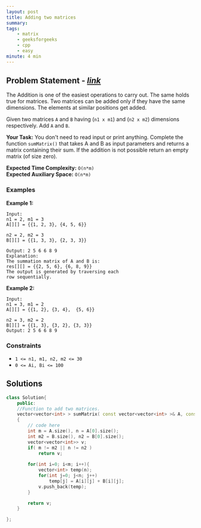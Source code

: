 ```yaml
---
layout: post
title: Adding two matrices
summary:
tags:
    - matrix
    - geeksforgeeks
    - cpp
    - easy
minute: 4 min
---
```


## Problem Statement - [*link*](https://practice.geeksforgeeks.org/problems/adding-two-matrices3512/0/)  

The Addition is one of the easiest operations to carry out. The same holds true for matrices. Two matrices can be added only if they have the same dimensions. The elements at similar positions get added.

Given two matrices `A` and `B` having (`n1 x m1`) and (`n2 x m2`) dimensions respectively. Add `A` and `B`. 


**Your Task:** 
You don't need to read input or print anything. Complete the function `sumMatrix()` that takes A and B as input parameters and returns a matrix containing their sum. If the addition is not possible return an empty matrix (of size zero).

**Expected Time Complexity:** `O(n*m)`  
**Expected Auxiliary Space:** `O(n*m)` 

### Examples

**Example 1:**   
```
Input:
n1 = 2, m1 = 3
A[][] = {{1, 2, 3}, {4, 5, 6}}

n2 = 2, m2 = 3
B[][] = {{1, 3, 3}, {2, 3, 3}}

Output: 2 5 6 6 8 9
Explanation:
The summation matrix of A and B is:
res[][] = {{2, 5, 6}, {6, 8, 9}}
The output is generated by traversing each
row sequentially.
```

**Example 2:**   
```
Input:
n1 = 3, m1 = 2
A[][] = {{1, 2}, {3, 4},  {5, 6}}

n2 = 3, m2 = 2
B[][] = {{1, 3}, {3, 2}, {3, 3}}
Output: 2 5 6 6 8 9
```

### Constraints

+ `1 <= n1, m1, n2, m2 <= 30`
+ `0 <= Ai, Bi <= 100`

## Solutions

```cpp
class Solution{
    public:
    //Function to add two matrices.
    vector<vector<int> > sumMatrix( const vector<vector<int> >& A, const vector<vector<int> >& B)
    {
        // code here
        int m = A.size(), n = A[0].size();
        int m2 = B.size(), n2 = B[0].size();
        vector<vector<int>> v;
        if( m != m2 || n != n2 )
            return v; 
        
        for(int i=0; i<m; i++){
            vector<int> temp(n);
            for(int j=0; j<n; j++)
                temp[j] = A[i][j] + B[i][j];
            v.push_back(temp);
        }

        return v;
    }

};
```

